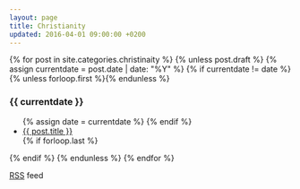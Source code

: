 ```yaml
---
layout: page
title: Christianity
updated: 2016-04-01 09:00:00 +0200
---
```

<p>
{% for post in site.categories.christinaity %}
  {% unless post.draft %}
  {% assign currentdate = post.date | date: "%Y" %}
  {% if currentdate != date %}
    {% unless forloop.first %}</ul>{% endunless %}
    <h3>{{ currentdate }}</h3>
    <ul>
    {% assign date = currentdate %}
  {% endif %}
    <li><a href="{{ post.url }}">{{ post.title }}</a></li>
  {% if forloop.last %}</ul>{% endif %}
  {% endunless %}
{% endfor %}
</p>
<p><a href="{{ "/feed.xml" | prepend: site.baseurl }}">RSS</a> feed</p>
